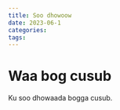 ```yaml
---
title: Soo dhowoow
date: 2023-06-1
categories: 
tags: 
---
```


# Waa bog cusub
Ku soo dhowaada bogga cusub.
